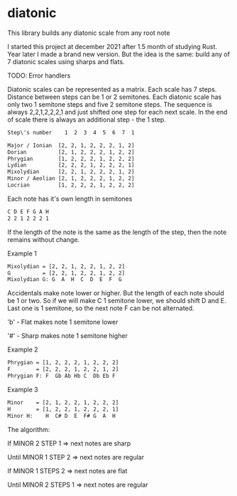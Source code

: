# diatonic

This library builds any diatonic scale from any root note

I started this project at december 2021 after 1.5 month of studying Rust. Year later I made a brand new version. But the idea is the same: build any of 7 diatonic scales using sharps and flats.

TODO: Error handlers

Diatonic scales can be represented as a matrix. Each scale has 7 steps. Distance between steps can be 1 or 2 semitones. Each diatonic scale has only two 1 semitone steps and five 2 semitone steps. The sequence is always 2,2,1,2,2,2,1 and just shifted one step for each next scale. In the end of scale there is always an additional step - the 1 step.
```bash
Step\'s number    1  2  3  4  5  6  7  1

Major / Ionian  [2, 2, 1, 2, 2, 2, 1, 2]
Dorian          [2, 1, 2, 2, 2, 1, 2, 2]
Phrygian        [1, 2, 2, 2, 1, 2, 2, 2]
Lydian          [2, 2, 2, 1, 2, 2, 2, 1]
Mixolydian      [2, 2, 1, 2, 2, 2, 1, 2]
Minor / Aeolian [2, 1, 2, 2, 2, 1, 2, 2]
Locrian         [1, 2, 2, 2, 1, 2, 2, 2]
```
Each note has it's own length in semitones
```bash
C D E F G A H
2 2 1 2 2 2 1
```
If the length of the note is the same as the length of the step, then the note remains without change.

Example 1
```bash
Mixolydian = [2, 2, 1, 2, 2, 1, 2, 2]
G          = [2, 2, 1, 2, 2, 1, 2, 2]
Mixolydian G: G  A  H  C  D  E  F  G
```
Accidentals make note lower or higher. But the length of each note should be 1 or two. So if we will make C 1 semitone lower, we should shift D and E. Last one is 1 semitone, so the next note F can be not alternated. 

'b' - Flat makes note 1 semitone lower

'#' - Sharp makes note 1 semitone higher

Example 2
```bash
Phrygian = [1, 2, 2, 2, 1, 2, 2, 2]
F        = [2, 2, 2, 1, 2, 2, 1, 2]
Phrygian F: F  Gb Ab Hb C  Db Eb F
```
Example 3
```bash
Minor    = [2, 1, 2, 2, 1, 2, 2, 2]
H        = [1, 2, 2, 1, 2, 2, 2, 1]
Minor H:    H  C# D  E  F# G  A  H
```

The algorithm:

If MINOR 2 STEP 1 => next notes are sharp

Until MINOR 1 STEP 2 => next notes are regular

If MINOR 1 STEPS 2 => next notes are flat

Until MINOR 2 STEPS 1 => next notes are regular
